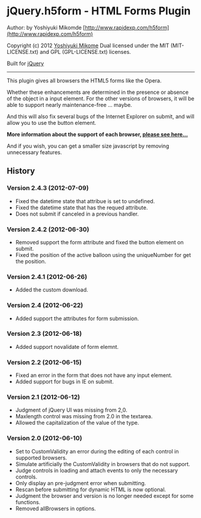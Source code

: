 # jQuery.h5form - HTML Forms Plugin

Author: by Yoshiyuki Mikomde [http://www.rapidexp.com/h5form](http://www.rapidexp.com/h5form)

Copyright (c) 2012 [Yoshiyuki Mikome](http://www.rapidexp.com) 
Dual licensed under the MIT (MIT-LICENSE.txt) 
and GPL (GPL-LICENSE.txt) licenses.

Built for [jQuery](http://jquery.com)

-----------------------------------------------------------------------------------------------


This plugin gives all browsers the HTML5 forms like the Opera.

Whether these enhancements are determined in the presence or absence of the object in a input element. 
For the other versions of browsers, it will be able to support nearly maintenance-free ... maybe.

And this will also fix several bugs of the Internet Explorer on submit, and will allow you to use the button element.



__More information about the support of each browser, [please see here...](http://www.rapidexp.com/h5form)__

And if you wish, you can get a smaller size javascript by removing unnecessary features.





## History

### Version 2.4.3 (2012-07-09)

* Fixed the datetime state that attribue is set to undefined.
* Fixed the datetime state that has the requed attribute.
* Does not submit if canceled in a previous handler.

### Version 2.4.2 (2012-06-30)

* Removed support the form attribute and fixed the button element on submit.
* Fixed the position of the active balloon using the uniqueNumber for get the position.

### Version 2.4.1 (2012-06-26)

* Added the custom download.

### Version 2.4 (2012-06-22)

* Added support the attributes for form submission.

### Version 2.3 (2012-06-18)

* Added support novalidate of form elemnt.

### Version 2.2 (2012-06-15)

* Fixed an error in the form that does not have any input element.
* Added support for bugs in IE on submit.

### Version 2.1 (2012-06-12)

* Judgment of jQuery UI was missing from 2,0.
* Maxlength control was missing from 2.0 in the textarea.
* Allowed the capitalization of the value of the type.

### Version 2.0 (2012-06-10)

* Set to CustomValidity an error during the editing of each control in supported browsers.
* Simulate artificially the CustomValidity in browsers that do not support.
* Judge controls in loading and attach events to only the necessary controls.
* Only display an pre-judgment error when submitting.
* Rescan before submitting for dynamic HTML is now optional.
* Judgment the browser and version is no longer needed except for some functions.
* Removed allBrowsers in options.
